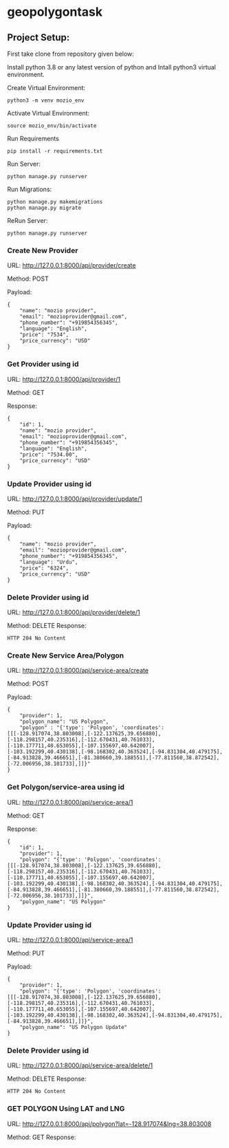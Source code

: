 # geopolygontask

## Project Setup:
First take clone from repository given below:


Install python 3.8 or any latest version of python and Intall python3 virtual environment.

Create Virtual Environment:
```
python3 -m venv mozio_env
```

Activate Virtual Environment:
```
source mozio_env/bin/activate
```

Run Requirements
```
pip install -r requirements.txt 
```

Run Server:
```
python manage.py runserver
```

Run Migrations:
```
python manage.py makemigrations
python manage.py migrate
```

ReRun Server:
```
python manage.py runserver
```

### Create New Provider
URL:
http://127.0.0.1:8000/api/provider/create

Method: POST

Payload:
``` 
{
    "name": "mozio provider",
    "email": "mozioprovider@gmail.com",
    "phone_number": "+919854356345",
    "language": "English",
    "price": "7534",
    "price_currency": "USD"
}
```

### Get Provider using id
URL:
http://127.0.0.1:8000/api/provider/1

Method: GET

Response: 
```
{
    "id": 1,
    "name": "mozio provider",
    "email": "mozioprovider@gmail.com",
    "phone_number": "+919854356345",
    "language": "English",
    "price": "7534.00",
    "price_currency": "USD"
}
```

### Update Provider using id
URL:
http://127.0.0.1:8000/api/provider/update/1

Method: PUT

Payload: 
```
{
    "name": "mozio provider",
    "email": "mozioprovider@gmail.com",
    "phone_number": "+919854356345",
    "language": "Urdu",
    "price": "6324",
    "price_currency": "USD"
}
```

### Delete Provider using id
URL:
http://127.0.0.1:8000/api/provider/delete/1

Method: DELETE
Response:
```
HTTP 204 No Content
```

### Create New Service Area/Polygon
URL:
http://127.0.0.1:8000/api/service-area/create

Method: POST

Payload:
```
{
    "provider": 1,
    "polygon_name": "US Polygon",
    "polygon" : "{'type': 'Polygon', 'coordinates': [[[-128.917074,38.803008],[-122.137625,39.656880],[-118.298157,40.235316],[-112.670431,40.761033],[-110.177711,40.653055],[-107.155697,40.642007],[-103.192299,40.430138],[-98.168302,40.363524],[-94.831304,40.479175],[-84.913828,39.466651],[-81.380660,39.188551],[-77.811560,38.872542],[-72.006956,38.101733],]]}"
}
```

### Get Polygon/service-area using id
URL:
http://127.0.0.1:8000/api/service-area/1

Method: GET

Response: 
```
{
    "id": 1,
    "provider": 1,
    "polygon": "{'type': 'Polygon', 'coordinates': [[[-128.917074,38.803008],[-122.137625,39.656880],[-118.298157,40.235316],[-112.670431,40.761033],[-110.177711,40.653055],[-107.155697,40.642007],[-103.192299,40.430138],[-98.168302,40.363524],[-94.831304,40.479175],[-84.913828,39.466651],[-81.380660,39.188551],[-77.811560,38.872542],[-72.006956,38.101733],]]}",
    "polygon_name": "US Polygon"
}
```

### Update Provider using id
URL:
http://127.0.0.1:8000/api/service-area/1

Method: PUT

Payload: 
```
{
    "provider": 1,
    "polygon": "{'type': 'Polygon', 'coordinates': [[[-128.917074,38.803008],[-122.137625,39.656880],[-118.298157,40.235316],[-112.670431,40.761033],[-110.177711,40.653055],[-107.155697,40.642007],[-103.192299,40.430138],[-98.168302,40.363524],[-94.831304,40.479175],[-84.913828,39.466651],]]}",
    "polygon_name": "US Polygon Update"
}
```

### Delete Provider using id
URL:
http://127.0.0.1:8000/api/service-area/delete/1

Method: DELETE
Response:
```
HTTP 204 No Content
```


### GET POLYGON Using LAT and LNG
URL:
http://127.0.0.1:8000/api/polygon?lat=-128.917074&lng=38.803008

Method: GET
Response:
```

```
